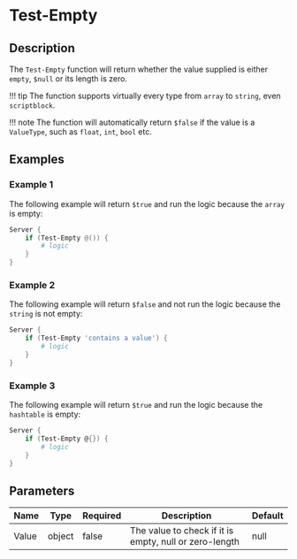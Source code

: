 # Test-Empty

## Description

The `Test-Empty` function will return whether the value supplied is either `empty`, `$null` or its length is zero.

!!! tip
    The function supports virtually every type from `array` to `string`, even `scriptblock`.

!!! note
    The function will automatically return `$false` if the value is a `ValueType`, such as `float`, `int`, `bool` etc.

## Examples

### Example 1

The following example will return `$true` and run the logic because the `array` is empty:

```powershell
Server {
    if (Test-Empty @()) {
        # logic
    }
}
```

### Example 2

The following example will return `$false` and not run the logic because the `string` is not empty:

```powershell
Server {
    if (Test-Empty 'contains a value') {
        # logic
    }
}
```

### Example 3

The following example will return `$true` and run the logic because the `hashtable` is empty:

```powershell
Server {
    if (Test-Empty @{}) {
        # logic
    }
}
```

## Parameters

| Name | Type | Required | Description | Default |
| ---- | ---- | -------- | ----------- | ------- |
| Value | object | false | The value to check if it is empty, null or zero-length | null |
